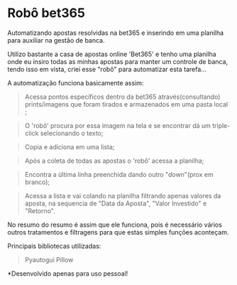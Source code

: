 # Robô bet365

Automatizando apostas resolvidas na bet365 e inserindo em uma planilha para auxiliar na gestão de banca.

Utilizo bastante a casa de apostas online 'Bet365' e tenho uma planilha onde eu insiro todas as minhas apostas para manter
um controle de banca, tendo isso em vista, criei esse "robô" para automatizar esta tarefa...

A automatização funciona basicamente assim:
> Acessa pontos específicos dentro da bet365 através(consultando) prints/imagens que foram tirados e armazenados em uma pasta local ;

> O 'robô' procura por essa imagem na tela e se encontrar dá um triple-click selecionando o texto;

> Copia e adiciona em uma lista;

> Após a coleta de todas as apostas o 'robô' acessa a planilha;

> Encontra a última linha preenchida dando outro "down"(prox em branco);

> Acessa a lista e vai colando na planilha filtrando apenas valores da aposta, 
na sequencia de "Data da Aposta", "Valor Investido" e "Retorno".

No resumo do  resumo é assim que ele funciona, pois é necessário vários outros tratamentos e filtragens
para que estas simples funções aconteçam.

Principais bibliotecas  utilizadas:

> Pyautogui
> Pillow


*Desenvolvido apenas para uso pessoal!

